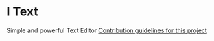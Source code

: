 # I Text 
Simple and powerful Text Editor
[Contribution guidelines for this project](docs/CONTRIBUTING.md)
